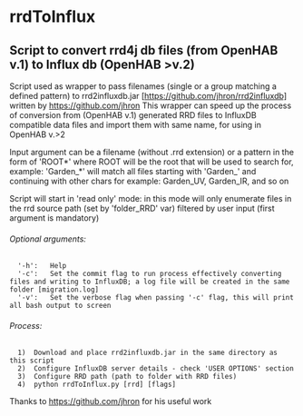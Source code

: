 # rrdToInflux
## Script to convert rrd4j db files (from OpenHAB v.1) to Influx db (OpenHAB >v.2)

  Script used as wrapper to pass filenames (single or a group matching a defined pattern) to rrd2influxdb.jar [https://github.com/jhron/rrd2influxdb] written by https://github.com/jhron
  This wrapper can speed up the process of conversion from (OpenHAB v.1) generated RRD files to InfluxDB compatible data files and import them with same name, for using in OpenHAB v.>2

  Input argument can be a filename (without .rrd extension) or a pattern in the form of 'ROOT*' 
      where ROOT will be the root that will be used to search for, example:
          'Garden_*' will match all files starting with 'Garden_' and continuing with other chars for example: Garden_UV, Garden_IR, and so on

  Script will start in 'read only' mode: in this mode will only enumerate files in the rrd source path (set by 'folder_RRD' var) filtered by user input (first argument is mandatory)
 ###### Optional arguments:
      '-h':   Help
      '-c':   Set the commit flag to run process effectively converting files and writing to InfluxDB; a log file will be created in the same folder [migration.log]
      '-v':   Set the verbose flag when passing '-c' flag, this will print all bash output to screen
 
 ###### Process:
      1)  Download and place rrd2influxdb.jar in the same directory as this script
      2)  Configure InfluxDB server details - check 'USER OPTIONS' section
      3)  Configure RRD path (path to folder with RRD files)
      4)  python rrdToInflux.py [rrd] [flags]
      

  Thanks to https://github.com/jhron for his useful work
